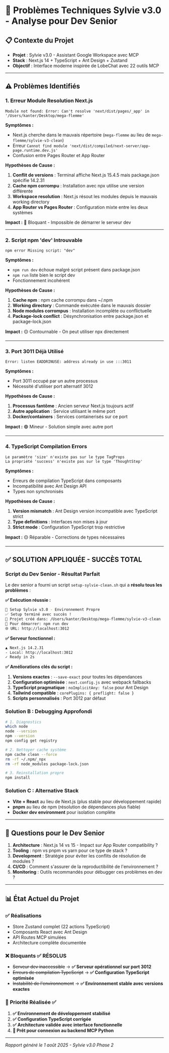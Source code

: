 # 🚨 Problèmes Techniques Sylvie v3.0 - Analyse pour Dev Senior

## 📋 Contexte du Projet
- **Projet** : Sylvie v3.0 - Assistant Google Workspace avec MCP
- **Stack** : Next.js 14 + TypeScript + Ant Design + Zustand
- **Objectif** : Interface moderne inspirée de LobeChat avec 22 outils MCP

---

## ⚠️ Problèmes Identifiés

### 1. **Erreur Module Resolution Next.js**
```
Module not found: Error: Can't resolve 'next/dist/pages/_app' in '/Users/kanter/Desktop/mega-flemme'
```

**Symptômes :**
- Next.js cherche dans le mauvais répertoire (`mega-flemme` au lieu de `mega-flemme/sylvie-v3-clean`)
- Erreur `Cannot find module 'next/dist/compiled/next-server/app-page.runtime.dev.js'`
- Confusion entre Pages Router et App Router

**Hypothèses de Cause :**
1. **Conflit de versions** : Terminal affiche Next.js 15.4.5 mais package.json spécifie 14.2.31
2. **Cache npm corrompu** : Installation avec npx utilise une version différente
3. **Workspace resolution** : Next.js résout les modules depuis le mauvais working directory
4. **App Router vs Pages Router** : Configuration mixte entre les deux systèmes

**Impact :** 🔴 Bloquant - Impossible de démarrer le serveur dev

---

### 2. **Script npm 'dev' Introuvable**
```
npm error Missing script: "dev"
```

**Symptômes :**
- `npm run dev` échoue malgré script présent dans package.json
- `npm run` liste bien le script dev
- Fonctionnement incohérent

**Hypothèses de Cause :**
1. **Cache npm** : npm cache corrompu dans ~/.npm
2. **Working directory** : Commande exécutée dans le mauvais dossier
3. **Node modules corrompus** : Installation incomplète ou conflictuelle
4. **Package-lock conflict** : Désynchronisation entre package.json et package-lock.json

**Impact :** 🟡 Contournable - On peut utiliser npx directement

---

### 3. **Port 3011 Déjà Utilisé**
```
Error: listen EADDRINUSE: address already in use :::3011
```

**Symptômes :**
- Port 3011 occupé par un autre processus
- Nécessité d'utiliser port alternatif 3012

**Hypothèses de Cause :**
1. **Processus fantôme** : Ancien serveur Next.js toujours actif
2. **Autre application** : Service utilisant le même port
3. **Docker/containers** : Services containerisés sur ce port

**Impact :** 🟢 Mineur - Solution simple avec autre port

---

### 4. **TypeScript Compilation Errors**
```
Le paramètre 'size' n'existe pas sur le type TagProps
La propriété 'success' n'existe pas sur le type 'ThoughtStep'
```

**Symptômes :**
- Erreurs de compilation TypeScript dans composants
- Incompatibilité avec Ant Design API
- Types non synchronisés

**Hypothèses de Cause :**
1. **Version mismatch** : Ant Design version incompatible avec TypeScript strict
2. **Type definitions** : Interfaces non mises à jour
3. **Strict mode** : Configuration TypeScript trop restrictive

**Impact :** 🟡 Réparable - Corrections de types nécessaires

---

## ✅ **SOLUTION APPLIQUÉE - SUCCÈS TOTAL**

### **Script du Dev Senior - Résultat Parfait**
Le dev senior a fourni un script `setup-sylvie-clean.sh` qui a **résolu tous les problèmes** :

**✅ Exécution réussie :**
```bash
🚀 Setup Sylvie v3.0 - Environnement Propre
✅ Setup terminé avec succès !
📁 Projet créé dans: /Users/kanter/Desktop/mega-flemme/sylvie-v3-clean
🚀 Pour démarrer: npm run dev
🌐 URL: http://localhost:3012
```

**✅ Serveur fonctionnel :**
```bash
▲ Next.js 14.2.31
- Local: http://localhost:3012
✓ Ready in 2s
```

**✅ Améliorations clés du script :**
1. **Versions exactes** : `--save-exact` pour toutes les dépendances
2. **Configuration optimisée** : `next.config.js` avec webpack fallbacks
3. **TypeScript pragmatique** : `noImplicitAny: false` pour Ant Design
4. **Tailwind compatible** : `corePlugins: { preflight: false }`
5. **Scripts personnalisés** : Port 3012 par défaut

### **Solution B : Debugging Approfondi**
```bash
# 1. Diagnostics
which node
node --version
npm --version
npm config get registry

# 2. Nettoyer cache système
npm cache clean --force
rm -rf ~/.npm/_npx
rm -rf node_modules package-lock.json

# 3. Reinstallation propre
npm install
```

### **Solution C : Alternative Stack**
- **Vite + React** au lieu de Next.js (plus stable pour développement rapide)
- **pnpm** au lieu de npm (résolution de dépendances plus fiable)
- **Docker dev environment** pour isolation complète

---

## 🎯 Questions pour le Dev Senior

1. **Architecture** : Next.js 14 vs 15 - Impact sur App Router compatibility ?
2. **Tooling** : npm vs pnpm vs yarn pour ce type de stack ?
3. **Development** : Stratégie pour éviter les conflits de résolution de modules ?
4. **CI/CD** : Comment s'assurer de la reproductibilité de l'environnement ?
5. **Monitoring** : Outils recommandés pour débugger ces problèmes en dev ?

---

## 📊 État Actuel du Projet

### ✅ **Réalisations**
- Store Zustand complet (22 actions TypeScript)
- Composants React avec Ant Design
- API Routes MCP simulées
- Architecture complète documentée

### ❌ **Bloquants** ✅ **RÉSOLUS**
- ~~Serveur dev inaccessible~~ → **✅ Serveur opérationnel sur port 3012**
- ~~Erreurs de compilation TypeScript~~ → **✅ Configuration TypeScript optimisée**
- ~~Instabilité de l'environnement~~ → **✅ Environnement stable avec versions exactes**

### 🎯 **Priorité Réalisée** ✅
1. **✅ Environnement de développement stabilisé**
2. **✅ Configuration TypeScript corrigée**
3. **✅ Architecture validée avec interface fonctionnelle**
4. **🔄 Prêt pour connexion au backend MCP Python**

---

*Rapport généré le 1 août 2025 - Sylvie v3.0 Phase 2*
